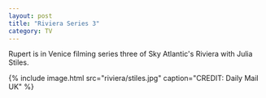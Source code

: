 ```yaml
---
layout: post
title: "Riviera Series 3"
category: TV
---
```

Rupert is in Venice filming series three of Sky Atlantic's Riviera with Julia Stiles.

{% include image.html src="riviera/stiles.jpg" caption="CREDIT: Daily Mail UK" %}
